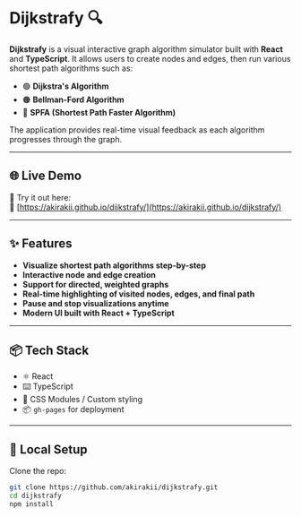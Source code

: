 # Dijkstrafy 🔍

**Dijkstrafy** is a visual interactive graph algorithm simulator built with **React** and **TypeScript**. It allows users to create nodes and edges, then run various shortest path algorithms such as:

- 🟢 **Dijkstra's Algorithm**
- 🟠 **Bellman-Ford Algorithm**
- 🔵 **SPFA (Shortest Path Faster Algorithm)**

The application provides real-time visual feedback as each algorithm progresses through the graph.

---

## 🌐 Live Demo

🎉 Try it out here:  
🔗 [https://akirakii.github.io/dijkstrafy/](https://akirakii.github.io/dijkstrafy/)

---

## ✨ Features

- **Visualize shortest path algorithms step-by-step**
- **Interactive node and edge creation**
- **Support for directed, weighted graphs**
- **Real-time highlighting of visited nodes, edges, and final path**
- **Pause and stop visualizations anytime**
- **Modern UI built with React + TypeScript**

---

## 📦 Tech Stack

- ⚛️ React
- ⌨️ TypeScript
- 🎨 CSS Modules / Custom styling
- 📦 `gh-pages` for deployment

---

## 🚀 Local Setup

Clone the repo:

```bash
git clone https://github.com/akirakii/dijkstrafy.git
cd dijkstrafy
npm install